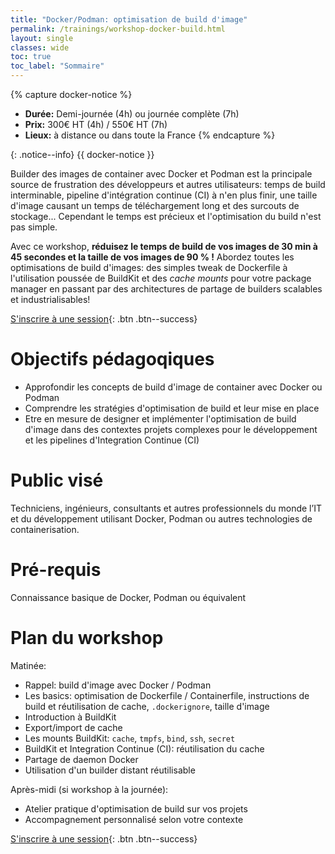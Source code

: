 ```yaml
---
title: "Docker/Podman: optimisation de build d'image"
permalink: /trainings/workshop-docker-build.html
layout: single
classes: wide
toc: true
toc_label: "Sommaire"
---
```


{% capture docker-notice %}
- **Durée:** Demi-journée (4h) ou journée complète (7h)
- **Prix:** 300€ HT (4h) / 550€ HT (7h)
- **Lieux:** à distance ou dans toute la France
{% endcapture %}

{: .notice--info}
{{ docker-notice }}

Builder des images de container avec Docker et Podman est la principale source de frustration des développeurs et autres utilisateurs: temps de build interminable, pipeline d'intégration continue (CI) à n'en plus finir, une taille d'image causant un temps de téléchargement long et des surcouts de stockage... Cependant le temps est précieux et l'optimisation du build n'est pas simple.

Avec ce workshop, **réduisez le temps de build de vos images de 30 min à 45 secondes et la taille de vos images de 90 % !** Abordez toutes les optimisations de build d'images: des simples tweak de Dockerfile à l'utilisation poussée de BuildKit et des _cache mounts_ pour votre package manager en passant par des architectures de partage de builders scalables et industrialisables!

[S'inscrire à une session](/inscription){: .btn .btn--success}

# Objectifs pédagoqiques

- Approfondir les concepts de build d'image de container avec Docker ou Podman
- Comprendre les stratégies d'optimisation de build et leur mise en place
- Etre en mesure de designer et implémenter l'optimisation de build d'image dans des contextes projets complexes pour le développement et les pipelines d'Integration Continue (CI)

# Public visé

Techniciens, ingénieurs, consultants et autres professionnels du monde l’IT et du développement utilisant Docker, Podman ou autres technologies de containerisation.

# Pré-requis

Connaissance basique de Docker, Podman ou équivalent

# Plan du workshop

Matinée:

- Rappel: build d'image avec Docker / Podman
- Les basics: optimisation de Dockerfile / Containerfile, instructions de build et réutilisation de cache, `.dockerignore`, taille d'image
- Introduction à BuildKit
- Export/import de cache
- Les mounts BuildKit: `cache`, `tmpfs`, `bind`, `ssh`, `secret` 
- BuildKit et Integration Continue (CI): réutilisation du cache
- Partage de daemon Docker
- Utilisation d'un builder distant réutilisable

Après-midi (si workshop à la journée):
- Atelier pratique d'optimisation de build sur vos projets
- Accompagnement personnalisé selon votre contexte

[S'inscrire à une session](/inscription){: .btn .btn--success}